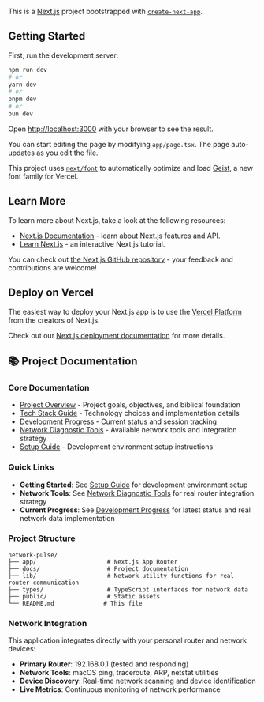 This is a [Next.js](https://nextjs.org) project bootstrapped with [`create-next-app`](https://nextjs.org/docs/app/api-reference/cli/create-next-app).

## Getting Started

First, run the development server:

```bash
npm run dev
# or
yarn dev
# or
pnpm dev
# or
bun dev
```

Open [http://localhost:3000](http://localhost:3000) with your browser to see the result.

You can start editing the page by modifying `app/page.tsx`. The page auto-updates as you edit the file.

This project uses [`next/font`](https://nextjs.org/docs/app/building-your-application/optimizing/fonts) to automatically optimize and load [Geist](https://vercel.com/font), a new font family for Vercel.

## Learn More

To learn more about Next.js, take a look at the following resources:

- [Next.js Documentation](https://nextjs.org/docs) - learn about Next.js features and API.
- [Learn Next.js](https://nextjs.org/learn) - an interactive Next.js tutorial.

You can check out [the Next.js GitHub repository](https://github.com/vercel/next.js) - your feedback and contributions are welcome!

## Deploy on Vercel

The easiest way to deploy your Next.js app is to use the [Vercel Platform](https://vercel.com/new?utm_medium=default-template&filter=next.js&utm_source=create-next-app&utm_campaign=create-next-app-readme) from the creators of Next.js.

Check out our [Next.js deployment documentation](https://nextjs.org/docs/app/building-your-application/deploying) for more details.

## 📚 Project Documentation

### Core Documentation

- [Project Overview](./docs/01-project-overview.md) - Project goals, objectives, and biblical foundation
- [Tech Stack Guide](./docs/02-tech-stack.md) - Technology choices and implementation details
- [Development Progress](./docs/03-development-progress.md) - Current status and session tracking
- [Network Diagnostic Tools](./docs/04-network-diagnostic-tools.md) - Available network tools and integration strategy
- [Setup Guide](./docs/setup.md) - Development environment setup instructions

### Quick Links

- **Getting Started**: See [Setup Guide](./docs/setup.md) for development environment setup
- **Network Tools**: See [Network Diagnostic Tools](./docs/04-network-diagnostic-tools.md) for real router integration strategy
- **Current Progress**: See [Development Progress](./docs/03-development-progress.md) for latest status and real network data implementation

### Project Structure

```
network-pulse/
├── app/                    # Next.js App Router
├── docs/                   # Project documentation
├── lib/                    # Network utility functions for real router communication
├── types/                  # TypeScript interfaces for network data
├── public/                 # Static assets
└── README.md              # This file
```

### Network Integration

This application integrates directly with your personal router and network devices:

- **Primary Router**: 192.168.0.1 (tested and responding)
- **Network Tools**: macOS ping, traceroute, ARP, netstat utilities
- **Device Discovery**: Real-time network scanning and device identification
- **Live Metrics**: Continuous monitoring of network performance
